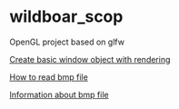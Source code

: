 # wildboar_scop

OpenGL project based on glfw

[Create basic window object with rendering](https://subscription.packtpub.com/book/game-development/9781789340365/1/ch01lvl1sec12/creating-the-opengl-rendering-window-using-glfw)

[How to read bmp file](https://www.opengl-tutorial.org/beginners-tutorials/tutorial-5-a-textured-cube/)

[Information about bmp file](https://en.wikipedia.org/wiki/BMP_file_format)